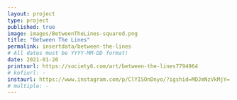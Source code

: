 ```yaml
---
layout: project
type: project
published: true
image: images/BetweenTheLines-squared.png
title: "Between The Lines"
permalink: insertdata/between-the-lines 
# All dates must be YYYY-MM-DD format!
date: 2021-01-26
printsurl: https://society6.com/art/between-the-lines7794964
# kofiurl: -
instaurl: https://www.instagram.com/p/ClYISOnDnyo/?igshid=MDJmNzVkMjY=
# multiple: -
---
```



<div class="ui grid">
        <div class="computer only row">
           <div class="column">
             <div class="ui hidden section divider"></div>
             <div class="ui hidden section divider"></div>
             <div class="ui hidden section divider"></div>
             <div class="ui hidden section divider"></div>
             <div class="ui hidden section divider"></div>
             <div class="ui hidden section divider"></div>
             <div class="ui hidden section divider"></div>
           </div> 
         </div>
     </div>
